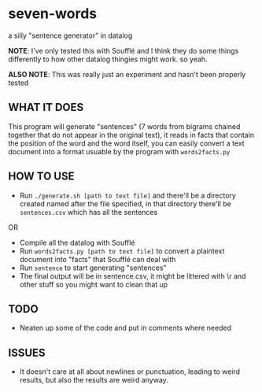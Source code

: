 # seven-words
a silly "sentence generator" in datalog

**NOTE**: I've only tested this with Soufflé and I think they do some things differently to how other datalog thingies might work. so yeah.

**ALSO NOTE**: This was really just an experiment and hasn't been properly tested

## WHAT IT DOES
This program will generate "sentences" (7 words from bigrams chained together that do not appear in the original text), it reads in facts that contain the position of the word and the word itself, you can easily convert a text document into a format usuable by the program with `words2facts.py`

## HOW TO USE
* Run `./generate.sh [path to text file]` and there'll be a directory created named after the file specified, in that directory there'll be `sentences.csv` which has all the sentences

OR

* Compile all the datalog with Soufflé
* Run `words2facts.py [path to text file]` to convert a plaintext document into "facts" that Soufflé can deal with
* Run `sentence` to start generating "sentences"
* The final output will be in sentence.csv, it might be littered with \r and other stuff so you might want to clean that up

## TODO
* Neaten up some of the code and put in comments where needed

## ISSUES
* It doesn't care at all about newlines or punctuation, leading to weird results, but also the results are weird anyway.

